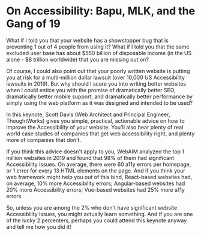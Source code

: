 # On Accessibility: Bapu, MLK, and the Gang of 19

What if I told you that your website has a showstopper bug that is preventing 1 out of 4 people from using it? What if I told you that the same excluded user base has about $550 billion of disposable income (in the US alone - $8 trillion worldwide) that you are missing out on? 

Of course, I could also point out that your poorly written website is putting you at risk for a multi-million dollar lawsuit (over 10,000 US Accessibility lawsuits in 2019). But why should I scare you into writing better websites when I could entice you with the promise of dramatically better SEO, dramatically better mobile support, and dramatically better performance by simply using the web platform as it was designed and intended to be used?

In this keynote, Scott Davis (Web Architect and Principal Engineer, ThoughtWorks) gives you simple, practical, actionable advice on how to improve the Accessibility of your website. You'll also hear plenty of real world case studies of companies that get web accessibility right, and plenty more of companies that don't.  

If you think this advice doesn't apply to you, WebAIM analyzed the top 1 million websites in 2019 and found that 98% of them had significant Accessibility issues. On average, there were 60 a11y errors per homepage, or 1 error for every 13 HTML elements on the page. And if you think your web framework might help you out of this bind, React-based websites had, on average, 10% more Accessibility errors; Angular-based websites had 20% more Accessibility errors; Vue-based websites had 25% more a11y errors. 

So, unless you are among the 2% who don't have significant website Accessibility issues, you might actually learn something. And if you are one of the lucky 2 percenters, perhaps you could attend this keynote anyway and tell me how you did it!


